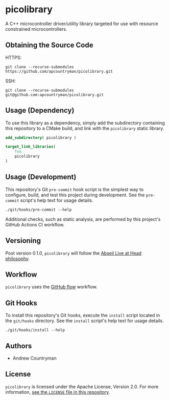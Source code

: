 # picolibrary
A C++ microcontroller driver/utility library targeted for use with resource
constrained microcontrollers.

## Obtaining the Source Code
HTTPS:
```shell
git clone --recurse-submodules https://github.com/apcountryman/picolibrary.git
```
SSH:
```shell
git clone --recurse-submodules git@github.com:apcountryman/picolibrary.git
```

## Usage (Dependency)
To use this library as a dependency, simply add the subdirectory containing this
repository to a CMake build, and link with the `picolibrary` static library.
```cmake
add_subdirectory( picolibrary )
```
```cmake
target_link_libraries(
    foo
    picolibrary
)
```

## Usage (Development)
This repository's Git `pre-commit` hook script is the simplest way to configure, build,
and test this project during development.
See the `pre-commit` script's help text for usage details.
```shell
./git/hooks/pre-commit --help
```

Additional checks, such as static analysis, are performed by this project's GitHub Actions
CI workflow.

## Versioning
Post version 0.1.0, `picolibrary` will follow the [Abseil Live at Head
philosophy](https://abseil.io/about/philosophy).

## Workflow
`picolibrary` uses the [GitHub flow](https://guides.github.com/introduction/flow/)
workflow.

## Git Hooks
To install this repository's Git hooks, execute the `install` script located in the
`git/hooks` directory.
See the `install` script's help text for usage details.
```shell
./git/hooks/install --help
```

## Authors
- Andrew Countryman

## License
`picolibrary` is licensed under the Apache License, Version 2.0.
For more information, [see the `LICENSE` file in this repository](LICENSE).
